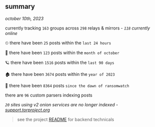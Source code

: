 
## summary
_october 10th, 2023_

currently tracking `163` groups across `298` relays & mirrors - _`118` currently online_

⏲ there have been `25` posts within the `last 24 hours`

🦈 there have been `123` posts within the `month of october`

🪐 there have been `1516` posts within the `last 90 days`

🏚 there have been `3674` posts within the `year of 2023`

🦕 there have been `8364` posts `since the dawn of ransomwatch`

there are `96` custom parsers indexing posts

_`20` sites using v2 onion services are no longer indexed - [support.torproject.org](https://support.torproject.org/onionservices/v2-deprecation/)_

> see the project [README](https://github.com/joshhighet/ransomwatch#ransomwatch--) for backend technicals
